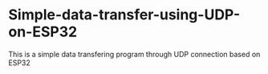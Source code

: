 # Simple-data-transfer-using-UDP-on-ESP32
This is a simple data transfering program through UDP connection based on ESP32
